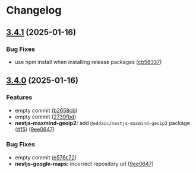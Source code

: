 # Changelog

## [3.4.1](https://github.com/emackie-eddaic/nestjs-services/compare/nestjs-maxmind-geoip2-v3.4.0...nestjs-maxmind-geoip2-v3.4.1) (2025-01-16)


### Bug Fixes

* use npm install when installing release packages ([cb58337](https://github.com/emackie-eddaic/nestjs-services/commit/cb583372da5e92753761244381ed8ccd0979c2ef))

## [3.4.0](https://github.com/emackie-eddaic/nestjs-services/compare/nestjs-maxmind-geoip2-v3.3.0...nestjs-maxmind-geoip2-v3.4.0) (2025-01-16)


### Features

* empty commit ([b2658cb](https://github.com/emackie-eddaic/nestjs-services/commit/b2658cb3941a869348c8b4fe2ea993e88cc8173f))
* empty commit ([2739fbd](https://github.com/emackie-eddaic/nestjs-services/commit/2739fbde3746c990387abd957f60a71de9555073))
* **nestjs-maxmind-geoip2:** add `@eddaic/nestjs-maxmind-geoip2` package ([#15](https://github.com/emackie-eddaic/nestjs-services/issues/15)) ([9ee0647](https://github.com/emackie-eddaic/nestjs-services/commit/9ee0647998a224f471989c9dab6215149cad2340))


### Bug Fixes

* empty commit ([e576c72](https://github.com/emackie-eddaic/nestjs-services/commit/e576c72d5482863367414eb941b76ab4e9019dff))
* **nestjs-google-maps:** incorrect repository url ([9ee0647](https://github.com/emackie-eddaic/nestjs-services/commit/9ee0647998a224f471989c9dab6215149cad2340))
